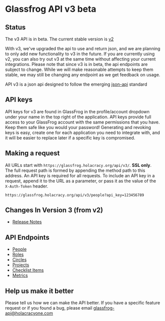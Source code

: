 Glassfrog API v3 beta
=====================

Status
--------
The v3 API is in beta.  The current stable version is [v2](../../../tree/API_v2)

With v3, we've upgraded the api to use and return json, and we are planning to only add new functionality to v3 in the future.
If you are currently using v2, you can also try out v3 at the same time without affecting your current integrations.
Please note that since v3 is in beta, the api endpoints are subject to change.
While we will make reasonable attempts to keep them stable, we may still be changing any endpoint as we get feedback on usage.


API v3 is a json api designed to follow the emerging [json-api](http://jsonapi.org/format/) standard

API keys
--------

API keys for v3 are found in GlassFrog in the profile/account dropdown under your name in the top right of the application.
API keys provide full access to your GlassFrog account with the same permissions that you have. Keep them safe like you would your password! Generating and revoking keys is easy, create one for each application you need to integrate with, and it will be easier to replace later if a specific key is compromised.

Making a request
----------------

All URLs start with `https://glassfrog.holacracy.org/api/v3/`. **SSL only**.  The full request path is formed by appending the method path to this address.
An API key is required for all requests.  To include an API key in a request, append it to the URL as a parameter,
or pass it as the value of the `X-Auth-Token` header.

```
https://glassfrog.holacracy.org/api/v3/people?api_key=123456789
```

Changes In Version 3  (from v2)
--------------------
* [Release Notes](sections/changes.md)

API Endpoints
-------------

* [People](sections/people.md)
* [Roles](sections/roles.md)
* [Circles](sections/circles.md)
* [Projects](sections/projects.md)
* [Checklist Items](sections/checklist_items.md)
* [Metrics](sections/metrics.md)


Help us make it better
-----------------------

Please tell us how we can make the API better.  If you have a specific feature request or if you found a bug, please email glassfrog-api@holacracyone.com
